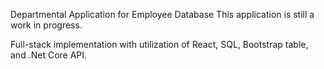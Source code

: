 Departmental Application for Employee Database
This application is still a work in progress.

Full-stack implementation with utilization of React, SQL, Bootstrap table, and .Net Core API.
